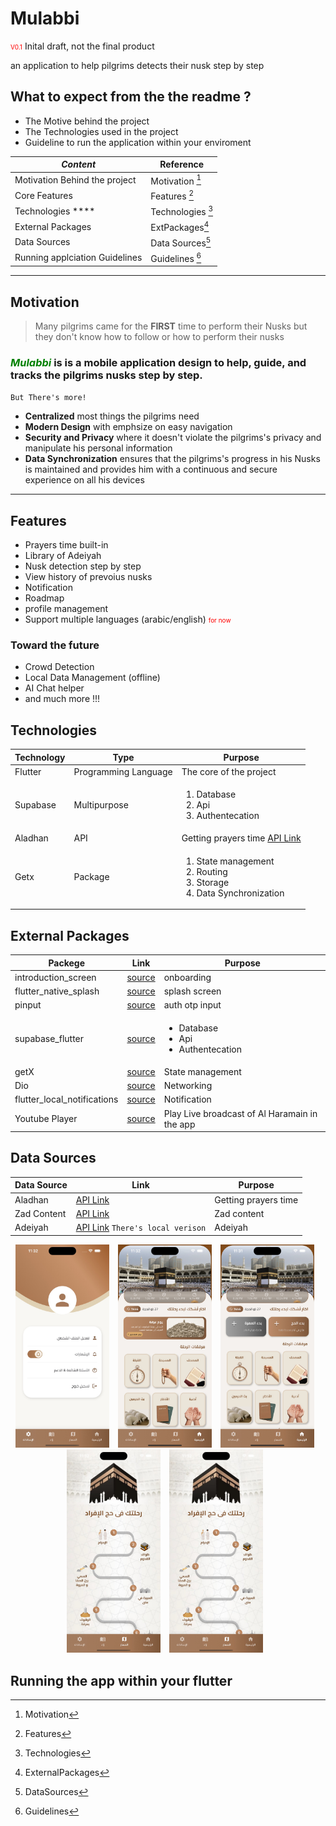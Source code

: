 # Mulabbi

<p style="">
<span style="color:red; font-size: 10px">V0.1</span>
Inital draft, not the final product
</p>
an application to help pilgrims detects their nusk step by step

## What to expect from the the readme ?

- The Motive behind the project
- The Technologies used in the project
- Guideline to run the application within your enviroment

| **_Content_**                  | Reference         |
| ------------------------------ | ----------------- |
| Motivation Behind the project  | Motivation [^1]   |
| Core Features                  | Features [^2]     |
| Technologies \*\*\*\*          | Technologies [^3] |
| External Packages              | ExtPackages[^4]   |
| Data Sources                   | Data Sources[^5]  |
| Running applciation Guidelines | Guidelines [^6]   |

---

[^1]: Motivation

## Motivation

> <span >Many pilgrims came for the **FIRST** time to perform their Nusks but they don't know how to follow or how to perform their nusks</span>

### <span style="color:green;">**_Mulabbi_**</span> is is a mobile application design to help, guide, and tracks the pilgrims nusks step by step.

`But There's more!`

- **Centralized** most things the pilgrims need
- **Modern Design** with emphsize on easy navigation
- **Security and Privacy** where it doesn't violate the pilgrims's privacy and manipulate his personal information
- **Data Synchronization** ensures that the pilgrims's progress in his Nusks is maintained and provides him with a continuous and secure experience on all his devices 

---

[^2]: Features

## Features

- Prayers time built-in
- Library of Adeiyah
- Nusk detection step by step
- View history of prevoius nusks
- Notification
- Roadmap
- profile management
- Support multiple languages (arabic/english) <span style="color:red; font-size:10px;">for now</span>

### Toward the future

- Crowd Detection
- Local Data Management (offline)
- AI Chat helper
- and much more !!!

[^3]: Technologies

## Technologies

| Technology      | Type                 | Purpose                                                                                                                                                                                   |
| --------------- | -------------------- | ----------------------------------------------------------------------------------------------------------------------------------------------------------------------------------------- |
| Flutter         | Programming Language | The core of the project                                       |
| Supabase        | Multipurpose         | <ol><li>Database</li><li>Api</li><li>Authentecation</li></ol> |
| Aladhan         | API                  | Getting prayers time [API Link](https://api.aladhan.com/v1/timingsByAddress/${date}?address=Makkah%2C+Saudi+Arabia&method=4&shafaq=general&latitudeAdjustmentMethod=1&calendarMethod=UAQ) |
| Getx            | Package              | <ol><li>State management</li><li>Routing</li><li>Storage</li><li>Data Synchronization</li></ol> |

[^4]: ExternalPackages
## External Packages

| Packege                     | Link                                                           | Purpose                                                       |
| --------------------------- | -------------------------------------------------------------- | ------------------------------------------------------------- |
| introduction_screen         | [source](https://pub.dev/packages/introduction_screen)         | onboarding                                                    |
| flutter_native_splash       | [source](https://pub.dev/packages/flutter_native_splash)       | splash screen                                                 |
| pinput                      | [source](https://pub.dev/packages/pinput)                      | auth otp input                                                |
| supabase_flutter            | [source](https://pub.dev/packages/supabase_flutter)            | <ul><li>Database</li><li>Api</li><li>Authentecation</li></ul> |
| getX                        | [source](https://pub.dev/packages/get)                         | State management                                              |
| Dio                         | [source](https://pub.dev/packages/dio)                         | Networking                                                    |
| flutter_local_notifications | [source](https://pub.dev/packages/flutter_local_notifications) | Notification                                                  |
| Youtube Player              | [source](https://pub.dev/packages/youtube_player_flutter)      | Play Live broadcast of Al Haramain in the app                 |


[^5]: DataSources
## Data Sources

| Data Source | Link                                                                                                                                                                 | Purpose              |
| ----------- | -------------------------------------------------------------------------------------------------------------------------------------------------------------------- | -------------------- |
| Aladhan     | [API Link](https://api.aladhan.com/v1/timingsByAddress/${date}?address=Makkah%2C+Saudi+Arabia&method=4&shafaq=general&latitudeAdjustmentMethod=1&calendarMethod=UAQ) | Getting prayers time |
| Zad Content | [API Link](https://mulabbi-api.vercel.app/api/contents)                                                                                                              | Zad content          |
| Adeiyah     | [API Link](https://68297d8b6075e87073a69d31.mockapi.io/duas) `There's local verison`                                                                                 | Adeiyah              |

[^6]: Guidelines
<p align="center">
<img width="150" alt="Screen" src="WhatsApp Image 2025-06-23 at 11.33.25 PM.jpeg" style="margin-right: 10px;" />
<img width="150" alt="Screen" src="WhatsApp Image 2025-06-23 at 11.33.24 PM (1).jpeg" style="margin-right: 10px;" />
<img width="150" alt="Screen" src="WhatsApp Image 2025-06-23 at 11.33.24 PM (2).jpeg" style="margin-right: 10px;"/>
<img width="150" alt="Screen" src="WhatsApp Image 2025-06-23 at 11.33.24 PM.jpeg" style="margin-right: 10px;"/>
<img width="150" alt="Screen" src="WhatsApp Image 2025-06-23 at 11.33.24 PM.jpeg" style="margin-right: 10px;"/>
</p>




## Running the app within your flutter

